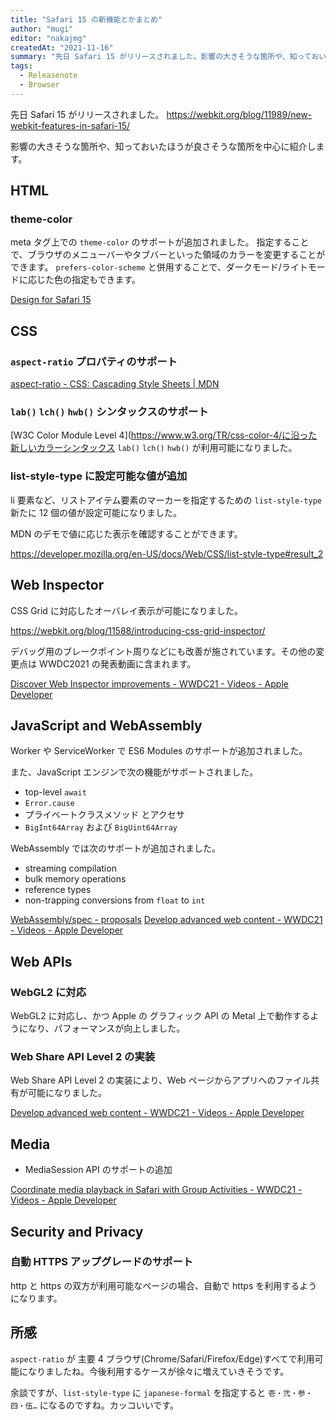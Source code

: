 ```yaml
---
title: "Safari 15 の新機能とかまとめ"
author: "mugi"
editor: "nakajmg"
createdAt: "2021-11-16"
summary: "先日 Safari 15 がリリースされました。影響の大きそうな箇所や、知っておいたほうが良さそうな箇所を中心に紹介します。"
tags:
  - Releasenote
  - Browser
---
```


先日 Safari 15 がリリースされました。
https://webkit.org/blog/11989/new-webkit-features-in-safari-15/

影響の大きそうな箇所や、知っておいたほうが良さそうな箇所を中心に紹介します。

## HTML

### theme-color

meta タグ上での `theme-color` のサポートが追加されました。
指定することで、ブラウザのメニューバーやタブバーといった領域のカラーを変更することができます。 `prefers-color-scheme` と併用することで、ダークモード/ライトモードに応じた色の指定もできます。

[Design for Safari 15](https://developer.apple.com/videos/play/wwdc2021/10029/)

## CSS

### `aspect-ratio` プロパティのサポート

[aspect-ratio - CSS: Cascading Style Sheets | MDN](https://developer.mozilla.org/en-US/docs/Web/CSS/aspect-ratio)

### `lab()` `lch()` `hwb()` シンタックスのサポート

[W3C Color Module Level 4](https://www.w3.org/TR/css-color-4/に沿った新しいカラーシンタックス `lab()` `lch()` `hwb()` が利用可能になりました。

### list-style-type に設定可能な値が追加

li 要素など、リストアイテム要素のマーカーを指定するための `list-style-type` 新たに 12 個の値が設定可能になりました。

MDN のデモで値に応じた表示を確認することができます。

https://developer.mozilla.org/en-US/docs/Web/CSS/list-style-type#result_2

## Web Inspector

CSS Grid に対応したオーバレイ表示が可能になりました。

https://webkit.org/blog/11588/introducing-css-grid-inspector/

デバッグ用のブレークポイント周りなどにも改善が施されています。その他の変更点は WWDC2021 の発表動画に含まれます。

[Discover Web Inspector improvements - WWDC21 - Videos - Apple Developer](https://developer.apple.com/videos/play/wwdc2021/10031/)

## JavaScript and WebAssembly

Worker や ServiceWorker で ES6 Modules のサポートが追加されました。

また、JavaScript エンジンで次の機能がサポートされました。

- top-level `await`
- `Error.cause`
- プライベートクラスメソッド とアクセサ
- `BigInt64Array` および `BigUint64Array`

WebAssembly では次のサポートが追加されました。

- streaming compilation
- bulk memory operations
- reference types
- non-trapping conversions from `float` to `int`

[WebAssembly/spec - proposals](https://github.com/WebAssembly/spec/tree/main/proposals)
[Develop advanced web content - WWDC21 - Videos - Apple Developer](https://developer.apple.com/videos/play/wwdc2021/10030)

## Web APIs

### WebGL2 に対応

WebGL2 に対応し、かつ Apple の グラフィック API の Metal 上で動作するようになり、パフォーマンスが向上しました。

### Web Share API Level 2 の実装

Web Share API Level 2 の実装により、Web ページからアプリへのファイル共有が可能になりました。

[Develop advanced web content - WWDC21 - Videos - Apple Developer](https://developer.apple.com/videos/play/wwdc2021/10030)

## Media

- MediaSession API のサポートの追加

[Coordinate media playback in Safari with Group Activities - WWDC21 - Videos - Apple Developer](https://developer.apple.com/videos/play/wwdc2021/10189/)

## Security and Privacy

### 自動 HTTPS アップグレードのサポート

http と https の双方が利用可能なページの場合、自動で https を利用するようになります。

## 所感

`aspect-ratio` が 主要 4 ブラウザ(Chrome/Safari/Firefox/Edge)すべてで利用可能になりましたね。今後利用するケースが徐々に増えていきそうです。

余談ですが、`list-style-type` に `japanese-formal` を指定すると `壱・弐・参・四・伍…` になるのですね。カッコいいです。

